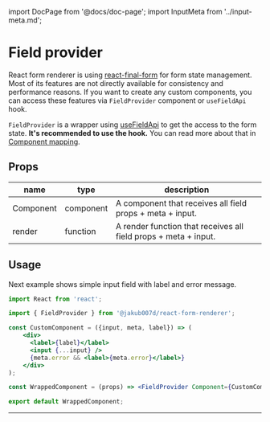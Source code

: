 import DocPage from '@docs/doc-page';
import InputMeta from '../input-meta.md';

<DocPage>

# Field provider

React form renderer is using [react-final-form](https://github.com/final-form/react-final-form) for form state management.
Most of its features are not directly available for consistency and performance reasons. If you want to create any custom
components, you can access these features via `FieldProvider` component or `useFieldApi` hook.

`FieldProvider` is a wrapper using [useFieldApi](/hooks/use-field-api) to get the access to the form state. **It's recommended to use the hook.** You can read more about that in [Component mapping](/mappers/custom-mapper).

## Props

|name|type|description|
|----|----|-----------|
|Component|component|A component that receives all field props + meta + input.|
|render|function|A render function that receives all field props + meta + input.|

## Usage

Next example shows simple input field with label and error message.

```jsx
import React from 'react';

import { FieldProvider } from '@jakub007d/react-form-renderer';

const CustomComponent = ({input, meta, label}) => (
    <div>
      <label>{label}</label>
      <input {...input} />
      {meta.error && <label>{meta.error}</label>}
    </div>
);

const WrappedComponent = (props) => <FieldProvider Component={CustomComponent} {...props} />;

export default WrappedComponent;
```

---

<InputMeta />

</DocPage>
